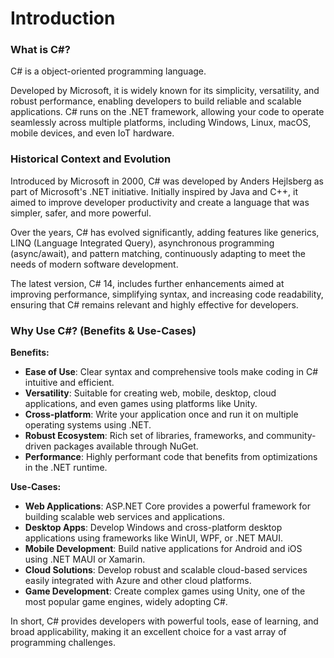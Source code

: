 # Introduction

### What is C#?

C# is a object-oriented programming language.&#x20;

Developed by Microsoft, it is widely known for its simplicity, versatility, and robust performance, enabling developers to build reliable and scalable applications. C# runs on the .NET framework, allowing your code to operate seamlessly across multiple platforms, including Windows, Linux, macOS, mobile devices, and even IoT hardware.

### Historical Context and Evolution

Introduced by Microsoft in 2000, C# was developed by Anders Hejlsberg as part of Microsoft's .NET initiative. Initially inspired by Java and C++, it aimed to improve developer productivity and create a language that was simpler, safer, and more powerful.

Over the years, C# has evolved significantly, adding features like generics, LINQ (Language Integrated Query), asynchronous programming (async/await), and pattern matching, continuously adapting to meet the needs of modern software development.

The latest version, C# 14, includes further enhancements aimed at improving performance, simplifying syntax, and increasing code readability, ensuring that C# remains relevant and highly effective for developers.

### Why Use C#? (Benefits & Use-Cases)

**Benefits:**

* **Ease of Use**: Clear syntax and comprehensive tools make coding in C# intuitive and efficient.
* **Versatility**: Suitable for creating web, mobile, desktop, cloud applications, and even games using platforms like Unity.
* **Cross-platform**: Write your application once and run it on multiple operating systems using .NET.
* **Robust Ecosystem**: Rich set of libraries, frameworks, and community-driven packages available through NuGet.
* **Performance**: Highly performant code that benefits from optimizations in the .NET runtime.

**Use-Cases:**

* **Web Applications**: ASP.NET Core provides a powerful framework for building scalable web services and applications.
* **Desktop Apps**: Develop Windows and cross-platform desktop applications using frameworks like WinUI, WPF, or .NET MAUI.
* **Mobile Development**: Build native applications for Android and iOS using .NET MAUI or Xamarin.
* **Cloud Solutions**: Develop robust and scalable cloud-based services easily integrated with Azure and other cloud platforms.
* **Game Development**: Create complex games using Unity, one of the most popular game engines, widely adopting C#.

In short, C# provides developers with powerful tools, ease of learning, and broad applicability, making it an excellent choice for a vast array of programming challenges.
